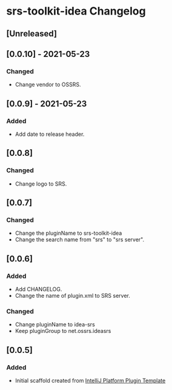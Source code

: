 <!-- Keep a Changelog guide -> https://keepachangelog.com -->

# srs-toolkit-idea Changelog

## [Unreleased]
## [0.0.10] - 2021-05-23
### Changed
- Change vendor to OSSRS.

## [0.0.9] - 2021-05-23
### Added
- Add date to release header.

## [0.0.8]
### Changed
- Change logo to SRS.

## [0.0.7]
### Changed
- Change the pluginName to srs-toolkit-idea
- Change the search name from "srs" to "srs server".

## [0.0.6]
### Added
- Add CHANGELOG.
- Change the name of plugin.xml to SRS server.
### Changed
- Change pluginName to idea-srs
- Keep pluginGroup to net.ossrs.ideasrs

## [0.0.5]
### Added
- Initial scaffold created from [IntelliJ Platform Plugin Template](https://github.com/JetBrains/intellij-platform-plugin-template)
